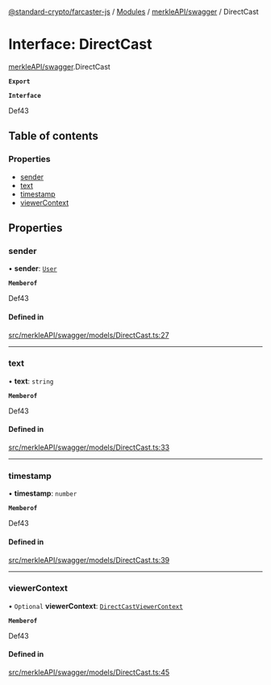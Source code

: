 [@standard-crypto/farcaster-js](../README.md) / [Modules](../modules.md) / [merkleAPI/swagger](../modules/merkleAPI_swagger.md) / DirectCast

# Interface: DirectCast

[merkleAPI/swagger](../modules/merkleAPI_swagger.md).DirectCast

**`Export`**

**`Interface`**

Def43

## Table of contents

### Properties

- [sender](merkleAPI_swagger.DirectCast.md#sender)
- [text](merkleAPI_swagger.DirectCast.md#text)
- [timestamp](merkleAPI_swagger.DirectCast.md#timestamp)
- [viewerContext](merkleAPI_swagger.DirectCast.md#viewercontext)

## Properties

### sender

• **sender**: [`User`](merkleAPI_swagger.User.md)

**`Memberof`**

Def43

#### Defined in

[src/merkleAPI/swagger/models/DirectCast.ts:27](https://github.com/standard-crypto/farcaster-js/blob/main/src/merkleAPI/swagger/models/DirectCast.ts#L27)

___

### text

• **text**: `string`

**`Memberof`**

Def43

#### Defined in

[src/merkleAPI/swagger/models/DirectCast.ts:33](https://github.com/standard-crypto/farcaster-js/blob/main/src/merkleAPI/swagger/models/DirectCast.ts#L33)

___

### timestamp

• **timestamp**: `number`

**`Memberof`**

Def43

#### Defined in

[src/merkleAPI/swagger/models/DirectCast.ts:39](https://github.com/standard-crypto/farcaster-js/blob/main/src/merkleAPI/swagger/models/DirectCast.ts#L39)

___

### viewerContext

• `Optional` **viewerContext**: [`DirectCastViewerContext`](merkleAPI_swagger.DirectCastViewerContext.md)

**`Memberof`**

Def43

#### Defined in

[src/merkleAPI/swagger/models/DirectCast.ts:45](https://github.com/standard-crypto/farcaster-js/blob/main/src/merkleAPI/swagger/models/DirectCast.ts#L45)
